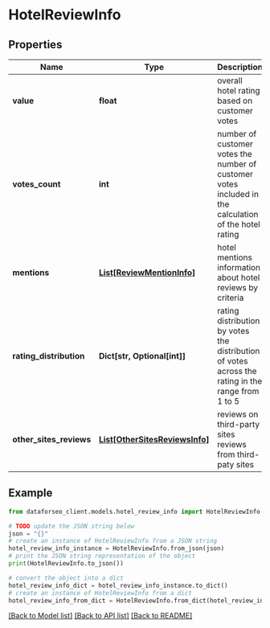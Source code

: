 # HotelReviewInfo


## Properties

Name | Type | Description | Notes
------------ | ------------- | ------------- | -------------
**value** | **float** | overall hotel rating based on customer votes | [optional] 
**votes_count** | **int** | number of customer votes the number of customer votes included in the calculation of the hotel rating | [optional] 
**mentions** | [**List[ReviewMentionInfo]**](ReviewMentionInfo.md) | hotel mentions information about hotel reviews by criteria | [optional] 
**rating_distribution** | **Dict[str, Optional[int]]** | rating distribution by votes the distribution of votes across the rating in the range from 1 to 5 | [optional] 
**other_sites_reviews** | [**List[OtherSitesReviewsInfo]**](OtherSitesReviewsInfo.md) | reviews on third-party sites reviews from third-paty sites | [optional] 

## Example

```python
from dataforseo_client.models.hotel_review_info import HotelReviewInfo

# TODO update the JSON string below
json = "{}"
# create an instance of HotelReviewInfo from a JSON string
hotel_review_info_instance = HotelReviewInfo.from_json(json)
# print the JSON string representation of the object
print(HotelReviewInfo.to_json())

# convert the object into a dict
hotel_review_info_dict = hotel_review_info_instance.to_dict()
# create an instance of HotelReviewInfo from a dict
hotel_review_info_from_dict = HotelReviewInfo.from_dict(hotel_review_info_dict)
```
[[Back to Model list]](../README.md#documentation-for-models) [[Back to API list]](../README.md#documentation-for-api-endpoints) [[Back to README]](../README.md)



